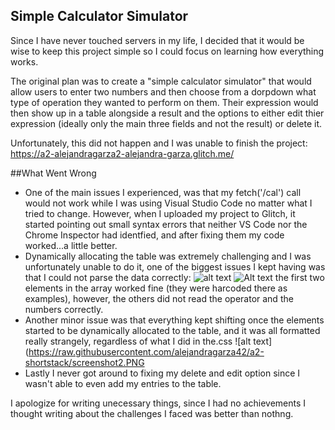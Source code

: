 ## Simple Calculator Simulator 

Since I have never touched servers in my life, I decided that it would be wise to keep this project simple so I could focus on learning how everything works. 

The original plan was to create a "simple calculator simulator" that would allow users to enter two numbers and then choose from a dorpdown what type of operation they wanted to perform on them. Their expression would then show up in a table alongside a result and the options to either edit thier expression (ideally only the main three fields and not the result) or delete it.

Unfortunately, this did not happen and I was unable to finish the project:  
https://a2-alejandragarza2-alejandra-garza.glitch.me/

##What Went Wrong
- One of the main issues I experienced, was that my fetch('/cal') call would not work while I was using Visual Studio Code no matter what I tried to change. However, when I uploaded my project to Glitch, it started pointing out small syntax errors that neither VS Code nor the Chrome Inspector had identfied, and after fixing them my code worked...a little better.
- Dynamically allocating the table was extremely challenging and I was unfortunately unable to do it, one of the biggest issues I kept having was that I could not parse the data correctly: 
![alt text](alejandragarza42/a2-shortstack/screenshot1.PNG)
![Alt text](alejandragarza42/a2-shortstack/?raw=true "screenshot")
the first two elements in the array worked fine (they were harcoded there as examples), however, the others did not read the operator and the numbers correctly.
- Another minor issue was that everything kept shifting once the elements started to be dynamically allocated to the table, and it was all formatted really strangely, regardless of what I did in the.css
![alt text](https://raw.githubusercontent.com/alejandragarza42/a2-shortstack/screenshot2.PNG
- Lastly I never got around to fixing my delete and edit option since I wasn't able to even add my entries to the table.

I apologize for writing unecessary things, since I had no achievements I thought writing about the challenges I faced was better than nothng.
